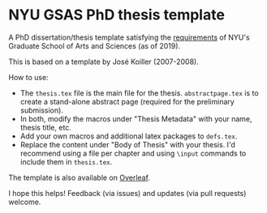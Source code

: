 # NYU GSAS PhD thesis template

A PhD dissertation/thesis template satisfying the [requirements](https://gsas.nyu.edu/content/dam/nyu-as/gsas/documents/dissertationsubmissionrelated/Doctoral%20Dissertation%20Formatting%20Requirements%2010-09-15.pdf) of NYU's Graduate School of Arts and Sciences (as of 2019).

This is based on a template by José Koiller (2007-2008).

How to use:
- The `thesis.tex` file is the main file for the thesis.
  `abstractpage.tex` is to create a stand-alone abstract page (required for the preliminary submission).
- In both, modify the macros under "Thesis Metadata" with your name, thesis title, etc.
- Add your own macros and additional latex packages to `defs.tex`.
- Replace the content under "Body of Thesis" with your thesis.
  I'd recommend using a file per chapter and using `\input` commands to include them in `thesis.tex`.

The template is also available on [Overleaf](https://www.overleaf.com/latex/templates/nyu-gsas-thesis-template/qdpfnvbtzsdq).

I hope this helps! Feedback (via issues) and updates (via pull requests) welcome.
